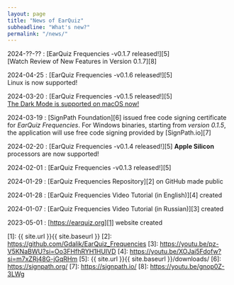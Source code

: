 ```yaml
---
layout: page
title: "News of EarQuiz"
subheadline: "What's new?"
permalink: "/news/"
---
```


2024-??-??
:    [EarQuiz Frequencies -v0.1.7 released!][5] <br />
[Watch Review of New Features in Version 0.1.7][8]

2024-04-25
:    [EarQuiz Frequencies -v0.1.6 released!][5] <br />
Linux is now supported!

2024-03-20
:    [EarQuiz Frequencies -v0.1.5 released!][5] <br />
[The Dark Mode is supported on macOS now!](https://youtu.be/QNEA4jI1jw4)

2024-03-19
:    [SignPath Foundation][6] issued free code signing certificate for *EarQuiz Frequencies*.
For Windows binaries, starting from *version 0.1.5*, the application will use free code signing provided by [SignPath.io][7]

2024-02-20
:    [EarQuiz Frequencies -v0.1.4 released!][5] **Apple Silicon** processors are now supported!

2024-02-01
:    [EarQuiz Frequencies -v0.1.3 released!][5]

2024-01-29
:   [EarQuiz Frequencies Repository][2] on GitHub made public

2024-01-28
:   [EarQuiz Frequencies Video Tutorial (in English)][4] created

2024-01-07
:   [EarQuiz Frequencies Video Tutorial (in Russian)][3] created

2023-05-01
:   [https://earquiz.org][1] website created


 [1]: {{ site.url }}{{ site.baseurl }}
 [2]: https://github.com/Gdalik/EarQuiz_Frequencies
 [3]: https://youtu.be/pz-V5KNaBWU?si=Oo3FHfhRYH1HUIVD
 [4]: https://youtu.be/XOJai5Fdofw?si=m7xZRj48G-jGqRHm
 [5]: {{ site.url }}{{ site.baseurl }}/downloads/
 [6]: https://signpath.org/
 [7]: https://signpath.io/
 [8]: https://youtu.be/gnop0Z-3LWg